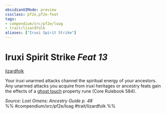 ```yaml
---
obsidianUIMode: preview
cssclass: pf2e,pf2e-feat
tags:
- compendium/src/pf2e/loag
- trait/lizardfolk
aliases: ["Iruxi Spirit Strike"]
---
```

# Iruxi Spirit Strike  *Feat 13*  
[lizardfolk](lizardfolk-b1.md "Lizardfolk Ancestry & Heritage Trait")  


Your iruxi unarmed attacks channel the spiritual energy of your ancestors. Any unarmed attacks you acquire from iruxi heritages or ancestry feats gain the effects of a [ghost touch](ghost-touch.md) property rune (Core Rulebook 584).

*Source: Lost Omens: Ancestry Guide p. 48*  
%% #compendium/src/pf2e/loag #trait/lizardfolk %%